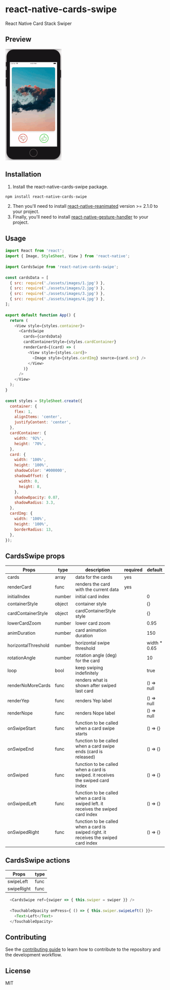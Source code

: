 # react-native-cards-swipe

React Native Card Stack Swiper

## Preview

![App preview](/example1.gif)

## Installation

1. Install the react-native-cards-swipe package.

```sh
npm install react-native-cards-swipe
```
2.  Then you'll need to install [react-native-reanimated](https://docs.swmansion.com/react-native-reanimated/docs/installation/) version >= 2.1.0 to your project.
3.  Finally, you'll need to install [react-native-gesture-handler](https://docs.swmansion.com/react-native-gesture-handler/docs/) to your project.


## Usage

```js
import React from 'react';
import { Image, StyleSheet, View } from 'react-native';

import CardsSwipe from 'react-native-cards-swipe';

const cardsData = [
  { src: require('./assets/images/1.jpg') },
  { src: require('./assets/images/2.jpg') },
  { src: require('./assets/images/3.jpg') },
  { src: require('./assets/images/4.jpg') },
];

export default function App() {
  return (
    <View style={styles.container}>
      <CardsSwipe
        cards={cardsData}
        cardContainerStyle={styles.cardContainer}
        renderCard={(card) => (
          <View style={styles.card}>
            <Image style={styles.cardImg} source={card.src} />
          </View>
        )}
      />
    </View>
  );
}

const styles = StyleSheet.create({
  container: {
    flex: 1,
    alignItems: 'center',
    justifyContent: 'center',
  },
  cardContainer: {
    width: '92%',
    height: '70%',
  },
  card: {
    width: '100%',
    height: '100%',
    shadowColor: '#000000',
    shadowOffset: {
      width: 0,
      height: 8,
    },
    shadowOpacity: 0.07,
    shadowRadius: 3.3,
  },
  cardImg: {
    width: '100%',
    height: '100%',
    borderRadius: 13,
  },
});
```

## CardsSwipe props
| Props               | type          | description                           | required     | default       |
| --------------------| ------------- | --------------------------------------| -------------| ------------- |
| cards               | array         | data for the cards                    | yes          |               |
| renderCard          | func          | renders the card with the current data| yes          |               |
| initialIndex        | number        | initial card index                    |              | 0             |
| containerStyle      | object        | container style                       |              | {}            |
| cardContainerStyle  | object        | cardContainerStyle style              |              | {}            |
| lowerCardZoom       | number        | lower card zoom                       |              | 0.95          |
| animDuration        | number        | card animation duration               |              | 150           |
| horizontalThreshold | number        | horizontal swipe threshold            |              | width * 0.65  |
| rotationAngle       | number        | rotation angle (deg) for the card     |              | 10            |
| loop                | bool          | keep swiping indefinitely             |              | true          |
| renderNoMoreCards   | func          | renders what is shown after swiped last card|        | () => null    |
| renderYep           | func          | renders Yep label                     |              | () => null    |
| renderNope          | func          | renders Nope label                    |              | () => null    |
| onSwipeStart        | func          | function to be called when a card swipe starts                  |    | () => {} |
| onSwipeEnd          | func          | function to be called when a card swipe ends (card is released) |    | () => {} |
| onSwiped            | func          | function to be called when a card is swiped. it receives the swiped card index |    | () => {} |
| onSwipedLeft        | func          | function to be called when a card is swiped left. it receives the swiped card index |    | () => {} |
| onSwipedRight       | func          | function to be called when a card is swiped right. it receives the swiped card index |    | () => {} |

## CardsSwipe actions
| Props             | type          |
| ----------------- | ------------- |
| swipeLeft         | func          |
| swipeRight        | func          |

```javascript
  <CardsSwipe ref={swiper => { this.swiper = swiper }} />

  <TouchableOpacity onPress={ () => { this.swiper.swipeLeft() }}>
    <Text>Left</Text>
  </TouchableOpacity>
```

## Contributing

See the [contributing guide](CONTRIBUTING.md) to learn how to contribute to the repository and the development workflow.

## License

MIT
